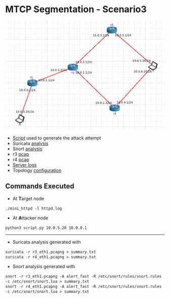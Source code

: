 # MTCP Segmentation - Scenario3

![Topology](topology.png)

- [Script](script.py) used to generate the attack attempt
- Suricata [analysis](suricata/)
- Snort [analysis](snort)
- r3 [pcap](r3_eth1.pcapng)
- r4 [pcap](r4_eth1.pcapng)
- [Server logs](httpd.log)
- Topology [configuration](topology.toml)

## Commands Executed

- At **T**arget node
```
./mini_httpd -l httpd.log
```

- At **A**ttacker node
```
python3 script.py 10.0.5.20 10.0.0.1
```

---
- Suricata analysis generated with 
```
suricata -r r3_eth1.pcapng > summary.txt
suricata -r r4_eth1.pcapng > summary.txt
```

- Snort analysis generated with
```
snort -r r3_eth1.pcapng -A alert_fast -R /etc/snort/rules/snort.rules -c /etc/snort/snort.lua > summary.txt
snort -r r4_eth1.pcapng -A alert_fast -R /etc/snort/rules/snort.rules -c /etc/snort/snort.lua > summary.txt
```
